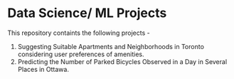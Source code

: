# Data Science/ ML Projects
This repository containts the following projects - 
1. Suggesting Suitable Apartments and Neighborhoods in Toronto considering user preferences of amenities.
2. Predicting the Number of Parked Bicycles Observed in a Day in Several Places in Ottawa.
